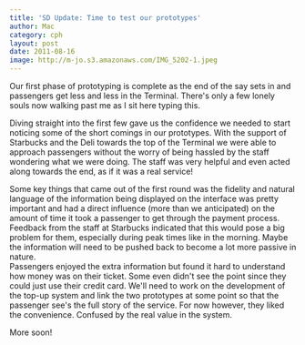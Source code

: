 ```yaml
---
title: 'SD Update: Time to test our prototypes'
author: Mac
category: cph
layout: post
date: 2011-08-16
image: http://m-jo.s3.amazonaws.com/IMG_5202-1.jpeg
---
```


Our first phase of prototyping is complete as the end of the say sets in and passengers get less and less in the Terminal. There's only a few lonely souls now walking past me as I sit here typing this. 

Diving straight into the first few gave us the confidence we needed to start noticing some of the short comings in our prototypes. With the support of Starbucks and the Deli towards the top of the Terminal we were able to approach passengers without the worry of being hassled by the staff wondering what we were doing. The staff was very helpful and even acted along towards the end, as if it was a real service!

Some key things that came out of the first round was the fidelity and natural language of the information being displayed on the interface was pretty important and had a direct influence (more than we anticipated) on the amount of time it took a passenger to get through the payment process. Feedback from the staff at Starbucks indicated that this would pose a big problem for them, especially during peak times like in the morning. Maybe the information will need to be pushed back to become a lot more passive in nature.  
Passengers enjoyed the extra information but found it hard to understand how money was on their ticket. Some even didn't see the point since they could just use their credit card. We'll need to work on the development of the top-up system and link the two prototypes at some point so that the passenger see's the full story of the service. For now however, they liked the convenience. Confused by the real value in the system. 

More soon!